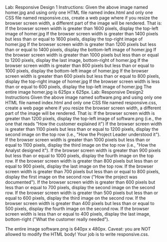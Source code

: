 Lab: Responsive Design 1 
Instructions: Given the above image named homer.jpg and using only one HTML file named index.html and only one CSS file named responsive.css, create a web page where if you resize the browser screen width, a different part of the image will be rendered. That is:
If the browser screen width is greater than 1600 pixels, display the top-left image of homer.jpg
If the browser screen width is greater than 1400 pixels but less than or equal to 1600 pixels, display the top-right image of homer.jpg
If the browser screen width is greater than 1200 pixels but less than or equal to 1400 pixels, display the bottom-left image of homer.jpg
If the browser screen width is greater than 1000 pixels but less than or equal to 1200 pixels, display the last image, bottom-right of homer.jpg
If the browser screen width is greater than 800 pixels but less than or equal to 1000 pixels, display the bottom-left image of homer.jpg
If the browser screen width is greater than 600 pixels but less than or equal to 800 pixels, display the top-right image of homer.jpg
If the browser screen width is less than or equal to 600 pixels, display the top-left image of homer.jpg
The entire image homer.jpg is 625px x 625px.
Lab: Responsive Design2
Instructions
Given the above image named software.png and using only one HTML file named index.html and only one CSS file named responsive.css, create a web page where if you resize the browser screen width, a different part of the image will be rendered. That is:
If the browser screen width is greater than 1200 pixels, display the top-left image of software.png (i.e., the one that reads "How the customer explained it")
If the browser screen width is greater than 1100 pixels but less than or equal to 1200 pixels, display the second image on the top row (i.e., "How the Project Leader understood it").
If the browser screen width is greater than 1000 pixels but less than or equal to 1100 pixels, display the third image on the top row (i.e., "How the Analyst designed it").
If the browser screen width is greater than 900 pixels but less than or equal to 1000 pixels, display the fourth image on the top row.
If the browser screen width is greater than 800 pixels but less than or equal to 900 pixels, display the last image on the top row.
If the browser screen width is greater than 700 pixels but less than or equal to 800 pixels, display the first image on the second row ("How the project was documented").
If the browser screen width is greater than 600 pixels but less than or equal to 700 pixels, display the second image on the second row.
If the browser screen width is greater than 500 pixels but less than or equal to 600 pixels, display the third image on the second row.
If the browser screen width is greater than 400 pixels but less than or equal to 500 pixels, display the fourth image on the second row.
If the browser screen width is less than or equal to 400 pixels, display the last image, bottom-right ("What the customer really needed").

The entire image software.png is 640px x 480px.
Caveat: you are NOT allowed to modify the HTML body!
Your job is to write responsive.css. 
